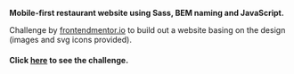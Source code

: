 
**Mobile-first restaurant website using Sass, BEM naming and JavaScript.**

Challenge by [frontendmentor.io](https://www.frontendmentor.io/) to build out a website basing on the design (images and svg icons provided). 

#### Click [here](https://www.frontendmentor.io/challenges/dine-restaurant-website-yAt7Vvxt7) to see the challenge.
